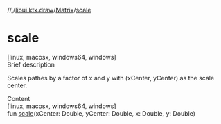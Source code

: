 //[.](../../index.md)/[libui.ktx.draw](../index.md)/[Matrix](index.md)/[scale](scale.md)



# scale  
[linux, macosx, windows64, windows]  
Brief description  


Scales pathes by a factor of x and y with (xCenter, yCenter) as the scale center.

  
  
  
Content  
[linux, macosx, windows64, windows]  
fun [scale](scale.md)(xCenter: Double, yCenter: Double, x: Double, y: Double)  



